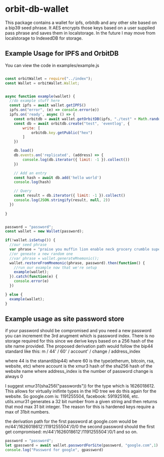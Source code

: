 # orbit-db-wallet
This package contains a wallet for ipfs, orbitdb and any other site based on a bip39 seed phrase. It AES encrypts those keys based on a user supplied pass phrase and saves them in localstorage. In the future I may move from localstorage to IndexedDB for storage. 

## Example Usage for IPFS and OrbitDB
You can view the code in examples/example.js
```javascript

const orbitWallet = require("../index");
const Wallet = orbitWallet.Wallet;


async function example(wallet) {
  //do example stuff here
  const ipfs = await wallet.getIPFS()
  ipfs.on("error", (e) => console.error(e))
  ipfs.on('ready', async () => {
    const orbitdb = await wallet.getOrbitDB(ipfs, "./test" + Math.random())
    const db = await orbitdb.create("test", 'eventlog', {
        write: [
            orbitdb.key.getPublic("hex")
        ]
    })

    db.load()
    db.events.on('replicated', (address) => {
        console.log(db.iterator({ limit: -1 }).collect())
    })

    // Add an entry
    const hash = await db.add('hello world')
    console.log(hash)

    // Query
    const result = db.iterator({ limit: -1 }).collect()
    console.log(JSON.stringify(result, null, 2))
  })
  
}


password = "password";
const wallet = new Wallet(password);

if(!wallet.isSetup()) {
  //our seed phrase
  var phrase = "praise you muffin lion enable neck grocery crumble super myself license ghost";
  //or geneate a new random one
  //var phrase = wallet.generateMnemonic();
  wallet.restoreFromMnemonic(phrase, password).then(function() {
    //run our example now that we're setup
    example(wallet);
  }).catch(function(e) {
    console.error(e)
  })

} else {
  example(wallet);
}
```

## Example usage as site password store
if your password should be compromised and you need a new password you can increment the 3rd arugment which is password index. There is no storage required for this since we derive keys based on a 256 hash of the site name provided. 
The proposed derivation path would follow the bip44 standard like this:
 m / 44' / 60' / account' / change / address_index

 where 44 is the stanard(bip44)
 where 60 is the type(etherum, bitcoin, rsa, website, etc)
 where account is the xmur3 hash of the sha256 hash of the website name
 where address_index is the number of password
 change is always 0

 I suggest xmur31(sha256("passwords")) for the type which is 1626018612. This allows for virtually inifinte types in the HD tree
 we do this again for the website. So google.com is: 1191255504, facebook: 591925166, etc. utils.xmur31 generates a 32 bit number from a given string and then returns that mod max 31 bit integer. The reason for this is hardened keys require a max of 31bit numbers. 

 the derivation path for the first password at google.com would be
 m/44'/1626018612'/1191255504'/0/0
 the second password should the first get compromised:
 m/44'/1626018612'/1191255504'/0/1
 and so on. 
```javascript
password = "password";
let gpassword = await wallet.passwordForSite(password, "google.com",1)
console.log("Password for google", gpassword)
```